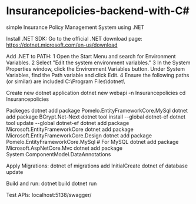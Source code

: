 # Insurancepolicies-backend-with-C#
simple Insurance Policy Management System using .NET

Install .NET SDK: 
  Go to the official .NET download page: https://dotnet.microsoft.com/en-us/download
  
Add .NET to PATH:
  1 Open the Start Menu and search for Environment Variables. 
  2 Select "Edit the system environment variables."
  3 In the System Properties window, click the Environment Variables button.
  Under System Variables, find the Path variable and click Edit.
  4 Ensure the following paths (or similar) are included
  C:\Program Files\dotnet\

Create new dotnet application
  dotnet new webapi -n Insurancepolicies
  cd Insurancepolicies

Packeges 
 	dotnet add package Pomelo.EntityFrameworkCore.MySql
	dotnet add package BCrypt.Net-Next
	dotnet tool install --global dotnet-ef
	dotnet tool update --global dotnet-ef
	dotnet add package Microsoft.EntityFrameworkCore
	dotnet add package Microsoft.EntityFrameworkCore.Design
	dotnet add package Pomelo.EntityFrameworkCore.MySql  # For MySQL
	dotnet add package Microsoft.AspNetCore.Mvc
	dotnet add package System.ComponentModel.DataAnnotations

Apply Migrations:
	dotnet ef migrations add InitialCreate
	dotnet ef database update

Build and run:
	dotnet build
	dotnet run

Test APIs:
localhost:5138/swagger/
